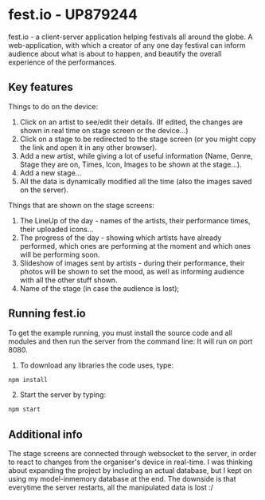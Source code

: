 # fest.io - UP879244

fest.io - a client-server application helping festivals all around the globe.
A web-application, with which a creator of any one day festival can inform audience about what is about to happen, and beautify the overall experience of the performances.

Key features
------------
Things to do on the device:

1. Click on an artist to see/edit their details. (If edited, the changes are shown in real time on stage screen or the device...)
2. Click on a stage to be redirected to the stage screen (or you might copy the link and open it in any other browser).
3. Add a new artist, while giving a lot of useful information (Name, Genre, Stage they are on, Times, Icon, Images to be shown at the stage...).
4. Add a new stage...
5. All the data is dynamically modified all the time (also the images saved on the server).

Things that are shown on the stage screens:

1. The LineUp of the day - names of the artists, their performance times, their uploaded icons...
2. The progress of the day - showing which artists have already performed, which ones are performing at the moment and which ones will be performing soon.
3. Slideshow of images sent by artists - during their performance, their photos will be shown to set the mood, as well as informing audience with all the other stuff shown.
4. Name of the stage (in case the audience is lost);


Running fest.io
----------------

To get the example running, you must install the source code and all modules and then run the server from the command line:
It will run on port 8080.

1. To download any libraries the code uses, type:

  ```bash
  npm install
  ```

2. Start the server by typing:

  ```bash
  npm start
  ```

Additional info
---------------

The stage screens are connected through websocket to the server, in order to react to changes from the organiser's device in real-time.
I was thinking about expanding the project by including an actual database, but I kept on using my model-inmemory database at the end. The downside is that everytime the server restarts, all the manipulated data is lost :/